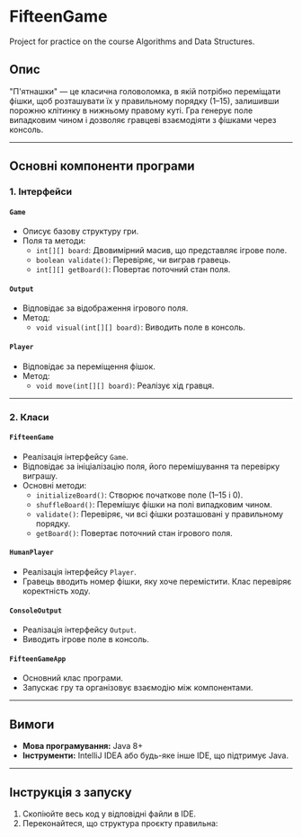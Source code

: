 # FifteenGame
Project for practice on the course Algorithms and Data Structures.

## Опис

"П'ятнашки" — це класична головоломка, в якій потрібно переміщати фішки, щоб розташувати їх у правильному порядку (1–15), залишивши порожню клітинку в нижньому правому куті. Гра генерує поле випадковим чином і дозволяє гравцеві взаємодіяти з фішками через консоль.

---

## Основні компоненти програми

### 1. Інтерфейси
#### `Game`
- Описує базову структуру гри.
- Поля та методи:
  - `int[][] board`: Двовимірний масив, що представляє ігрове поле.
  - `boolean validate()`: Перевіряє, чи виграв гравець.
  - `int[][] getBoard()`: Повертає поточний стан поля.

#### `Output`
- Відповідає за відображення ігрового поля.
- Метод:
  - `void visual(int[][] board)`: Виводить поле в консоль.

#### `Player`
- Відповідає за переміщення фішок.
- Метод:
  - `void move(int[][] board)`: Реалізує хід гравця.

---

### 2. Класи
#### `FifteenGame`
- Реалізація інтерфейсу `Game`.
- Відповідає за ініціалізацію поля, його перемішування та перевірку виграшу.
- Основні методи:
  - `initializeBoard()`: Створює початкове поле (1–15 і 0).
  - `shuffleBoard()`: Перемішує фішки на полі випадковим чином.
  - `validate()`: Перевіряє, чи всі фішки розташовані у правильному порядку.
  - `getBoard()`: Повертає поточний стан ігрового поля.

#### `HumanPlayer`
- Реалізація інтерфейсу `Player`.
- Гравець вводить номер фішки, яку хоче перемістити. Клас перевіряє коректність ходу.

#### `ConsoleOutput`
- Реалізація інтерфейсу `Output`.
- Виводить ігрове поле в консоль.

#### `FifteenGameApp`
- Основний клас програми.
- Запускає гру та організовує взаємодію між компонентами.

---

## Вимоги

- **Мова програмування:** Java 8+
- **Інструменти:** IntelliJ IDEA або будь-яке інше IDE, що підтримує Java.

---

## Інструкція з запуску

1. Скопіюйте весь код у відповідні файли в IDE.
2. Переконайтеся, що структура проєкту правильна:
